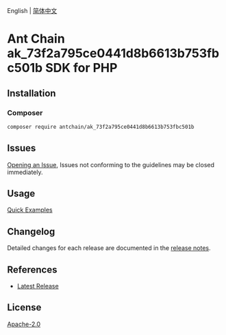 English | [简体中文](README-CN.md)

# Ant Chain ak_73f2a795ce0441d8b6613b753fbc501b SDK for PHP

## Installation

### Composer

```bash
composer require antchain/ak_73f2a795ce0441d8b6613b753fbc501b
```

## Issues

[Opening an Issue](https://github.com/alipay/antchain-openapi-prod-sdk/issues/new), Issues not conforming to the guidelines may be closed immediately.

## Usage

[Quick Examples](https://github.com/alipay/antchain-openapi-prod-sdk/blob/master/docs/0-Examples-EN.md#quick-examples)

## Changelog

Detailed changes for each release are documented in the [release notes](./ChangeLog.txt).

## References

* [Latest Release](https://github.com/antchain-openapi-sdk-php)

## License

[Apache-2.0](http://www.apache.org/licenses/LICENSE-2.0)
